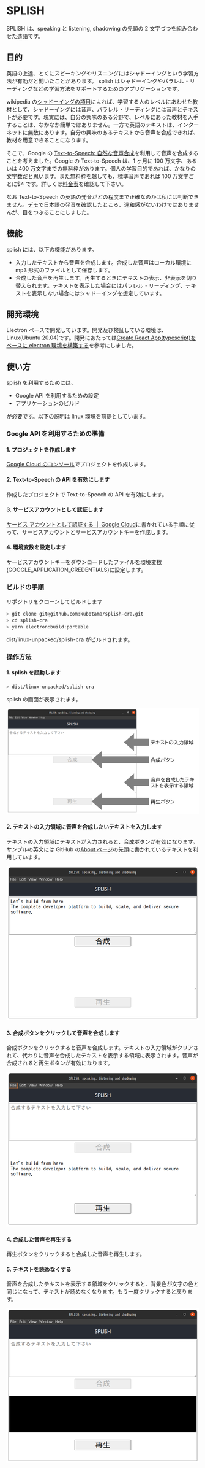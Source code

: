 # SPLISH

SPLISH は、speaking と listening, shadowing の先頭の 2 文字づつを組み合わせた造語です。

## 目的

英語の上達、とくにスピーキングやリスニングにはシャドーイングという学習方法が有効だと聞いたことがあります。
splish はシャドーイングやパラレル・リーディングなどの学習方法をサポートするためのアプリケーションです。

wikipedia の[シャドーイングの項目](https://ja.wikipedia.org/wiki/%E3%82%B7%E3%83%A3%E3%83%89%E3%83%BC%E3%82%A4%E3%83%B3%E3%82%B0)によれば、学習する人のレベルにあわせた教材として、シャドーイングには音声、パラレル・リーディングには音声とテキストが必要です。現実には、自分の興味のある分野で、レベルにあった教材を入手することは、なかなか簡単ではありません。一方で英語のテキストは、インターネットに無数にあります。自分の興味のあるテキストから音声を合成できれば、教材を用意できることになります。

そこで、Google の [Text-to-Speech: 自然な音声合成](https://cloud.google.com/text-to-speech)を利用して音声を合成することを考えました。Google の Text-to-Speech は、1 ヶ月に 100 万文字、あるいは 400 万文字までの無料枠があります。個人の学習目的であれば、かなりの文字数だと思います。また無料枠を越しても、標準音声であれば 100 万文字ごとに$4 です。詳しくは[料金表](https://cloud.google.com/text-to-speech/pricing)を確認して下さい。

なお Text-to-Speech の英語の発音がどの程度まで正確なのかは私には判断できません。[デモ](https://cloud.google.com/text-to-speech#section-2)で日本語の発音を確認したところ、違和感がないわけではありませんが、目をつぶることにしました。

## 機能

splish には、以下の機能があります。

- 入力したテキストから音声を合成します。合成した音声はローカル環境に mp3 形式のファイルとして保存します。
- 合成した音声を再生します。再生するときにテキストの表示、非表示を切り替えられます。テキストを表示した場合にはパラレル・リーディング、テキストを表示しない場合にはシャドーイングを想定しています。

## 開発環境

Electron ベースで開発しています。開発及び検証している環境は、Linux(Ubuntu 20.04)です。開発にあたっては[Create React App(typescript)をベースに electron 環境を構築する](https://zenn.dev/niwaringo/articles/af693596ef948e)を参考にしました。

## 使い方

splish を利用するためには、

- Google API を利用するための設定
- アプリケーションのビルド

が必要です。以下の説明は linux 環境を前提としています。

### Google API を利用するための準備

#### 1. プロジェクトを作成します

[Google Cloud のコンソール](https://console.cloud.google.com/)でプロジェクトを作成します。

#### 2. Text-to-Speech の API を有効にします

作成したプロジェクトで Text-to-Speech の API を有効にします。

#### 3. サービスアカウントとして認証します

[サービス アカウントとして認証する  |  Google Cloud](https://cloud.google.com/docs/authentication/production?hl=ja#create_service_account)に書かれている手順に従って、サービスアカウントとサービスアカウントキーを作成します。

#### 4. 環境変数を設定します

サービスアカウントキーをダウンロードしたファイルを環境変数(GOOGLE_APPLICATION_CREDENTIALS)に設定します。

### ビルドの手順

リポジトリをクローンしてビルドします

```sh
> git clone git@github.com:kubotama/splish-cra.git
> cd splish-cra
> yarn electron:build:portable
```

dist/linux-unpacked/splish-cra がビルドされます。

### 操作方法

#### 1. splish を起動します

```sh
> dist/linux-unpacked/splish-cra
```

splish の画面が表示されます。

![画面イメージ](./splish.png)

#### 2. テキストの入力領域に音声を合成したいテキストを入力します

テキストの入力領域にテキストが入力されると、合成ボタンが有効になります。サンプルの英文には GitHub の[About ページ](https://github.com/about)の先頭に書かれているテキストを利用しています。

![合成ボタンが有効](./splish1.png)

#### 3. 合成ボタンをクリックして音声を合成します

合成ボタンをクリックすると音声を合成します。テキストの入力領域がクリアされて、代わりに音声を合成したテキストを表示する領域に表示されます。音声が合成されると再生ボタンが有効になります。

![再生ボタンが有効](./splish2.png)

#### 4. 合成した音声を再生する

再生ボタンをクリックすると合成した音声を再生します。

#### 5. テキストを読めなくする

音声を合成したテキストを表示する領域をクリックすると、背景色が文字の色と同じになって、テキストが読めなくなります。もう一度クリックすると戻ります。

![テキストが非表示](./splish3.png)
